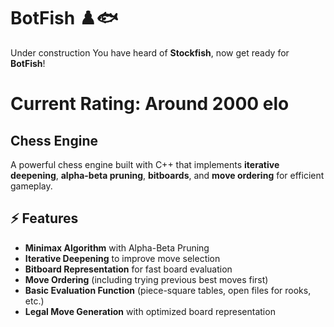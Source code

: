 # BotFish ♟️🐟  
Under construction
You have heard of **Stockfish**, now get ready for **BotFish**!  

# Current Rating: Around 2000 elo

## Chess Engine  

A powerful chess engine built with C++ that implements **iterative deepening**, **alpha-beta pruning**, **bitboards**, and **move ordering** for efficient gameplay.  

## ⚡ Features  

- **Minimax Algorithm** with Alpha-Beta Pruning  
- **Iterative Deepening** to improve move selection  
- **Bitboard Representation** for fast board evaluation  
- **Move Ordering** (including trying previous best moves first)  
- **Basic Evaluation Function** (piece-square tables, open files for rooks, etc.)  
- **Legal Move Generation** with optimized board representation  


